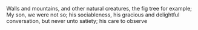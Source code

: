 Walls and mountains, and other natural creatures, the fig tree for example; My son, we were not so; his sociableness, his gracious and delightful conversation, but never unto satiety; his care to observe
